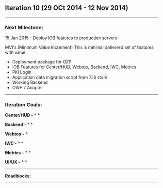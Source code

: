## Iteration 10 (29 OCt 2014 - 12 Nov 2014)

***

### Next Milestone:
15 Jan 2015 - Deploy IOB features to production servers

MVI's (Minimum Value Increment) This is minimal delivered set of features with value
* Deployment package for OZP
* IOB Features for Center/HUD, Webtop, Backend, IWC, Metrics
* PKI Login
* Application data migration script from 7.16 store
* Working Backend
* OWF 7 Adapter

***

### Iteration Goals:
**Center/HUD -**
* 
* 

**Backend -**
* 
* 

**Webtop -**
* 

**IWC -**
* 
* 

**Metrics -**
* 
* 

**UI/UX -**
* 
* 


***

**Roadblocks:**

***